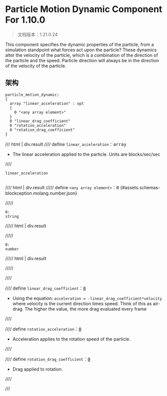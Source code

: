 # Particle Motion Dynamic Component For 1.10.0

> 文档版本：1.21.0.24

This component specifies the dynamic properties of the particle, from a simulation standpoint what forces act upon the particle? These dynamics alter the velocity of the particle, which is a combination of the direction of the particle and the speed. Particle direction will always be in the direction of the velocity of the particle.

## 架构

```mcschema
particle_motion_dynamic:
{
  array "linear_acceleration" : opt
  {
    0 "<any array element>"
  }
  0 "linear_drag_coefficient"
  0 "rotation_acceleration"
  0 "rotation_drag_coefficient"
}

```

/// html | div.result
//// define
`linear_acceleration`：<samp>array</samp>

- The linear acceleration applied to the particle. Units are blocks/sec/sec


////

<div class="language-text highlight"><span class="filename"><code>linear_acceleration</code></span><pre id="__code_1"><span></span></pre></div>

//// html | div.result
///// define
`<any array element>`：<samp>0</samp> {#assets.schemas-blockception.molang.number.json}


/////

```mcschema
0:
string

```

///// html | div.result

/////


```mcschema
0:
number

```

///// html | div.result

/////




////


//// define
`linear_drag_coefficient`：<samp>[0](#assets.schemas-blockception.molang.number.json)</samp>

- Using the equation: `acceleration = -linear_drag_coefficient*velocity` where velocity is the current direction times speed. Think of this as air-drag. The higher the value, the more drag evaluated every frame


////


//// define
`rotation_acceleration`：<samp>[0](#assets.schemas-blockception.molang.number.json)</samp>

- Acceleration applies to the rotation speed of the particle.


////


//// define
`rotation_drag_coefficient`：<samp>[0](#assets.schemas-blockception.molang.number.json)</samp>

- Drag applied to rotation.


////


///

